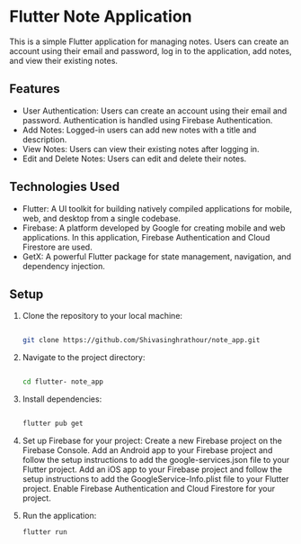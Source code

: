# Flutter Note Application

This is a simple Flutter application for managing notes. Users can create an account using their email and password, log in to the application, add notes, and view their existing notes.

## Features

- User Authentication: Users can create an account using their email and password. Authentication is handled using Firebase Authentication.
- Add Notes: Logged-in users can add new notes with a title and description.
- View Notes: Users can view their existing notes after logging in.
- Edit and Delete Notes: Users can edit and delete their notes.

## Technologies Used

- Flutter: A UI toolkit for building natively compiled applications for mobile, web, and desktop from a single codebase.
- Firebase: A platform developed by Google for creating mobile and web applications. In this application, Firebase Authentication and Cloud Firestore are used.
- GetX: A powerful Flutter package for state management, navigation, and dependency injection.

## Setup

1. Clone the repository to your local machine:

   ```bash
   
   git clone https://github.com/Shivasinghrathour/note_app.git

2. Navigate to the project directory:
   
   ```bash
   
   cd flutter- note_app

3. Install dependencies:
   ```bash
   
   flutter pub get

4. Set up Firebase for your project:
Create a new Firebase project on the Firebase Console. Add an Android app to your Firebase project and follow the setup instructions to add the google-services.json file to your Flutter project. Add an iOS app to your Firebase project and follow the setup instructions to add the GoogleService-Info.plist file to your Flutter project. Enable Firebase Authentication and Cloud Firestore for your project.

5. Run the application:
    ```bash
   flutter run


   


   


